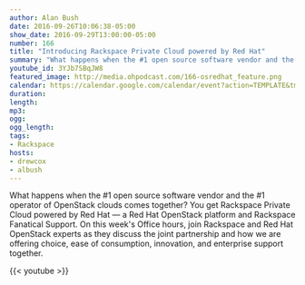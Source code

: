```yaml
---
author: Alan Bush
date: 2016-09-26T10:06:38-05:00
show_date: 2016-09-29T13:00:00-05:00
number: 166
title: "Introducing Rackspace Private Cloud powered by Red Hat"
summary: "What happens when the #1 open source software vendor and the #1 operator of OpenStack clouds comes together? You get Rackspace Private Cloud powered by Red Hat — a Red Hat OpenStack platform and Rackspace Fanatical Support. On this week's Office hours, join Rackspace and Red Hat OpenStack experts as they discuss the joint partnership and how we are offering choice, ease of consumption, innovation, and enterprise support together."
youtube_id: 3YJb7SBqJW8
featured_image: http://media.ohpodcast.com/166-osredhat_feature.png
calendar: https://calendar.google.com/calendar/event?action=TEMPLATE&tmeid=ZDMyYjlxNG8wNDRnNW84bG5iazFsdXBhY2sgZmxwOXFtZW9mYWYwNTM4anU1Y21sb3Vic29AZw&tmsrc=flp9qmeofaf0538ju5cmloubso%40group.calendar.google.com
duration:
length:
mp3:
ogg:
ogg_length:
tags:
- Rackspace
hosts:
- drewcox
- albush
---
```

What happens when the #1 open source software vendor and the #1 operator of OpenStack clouds comes together? You get Rackspace Private Cloud powered by Red Hat — a Red Hat OpenStack platform and Rackspace Fanatical Support. On this week's Office hours, join Rackspace and Red Hat OpenStack experts as they discuss the joint partnership and how we are offering choice, ease of consumption, innovation, and enterprise support together.

<!--more-->

{{< youtube >}}
